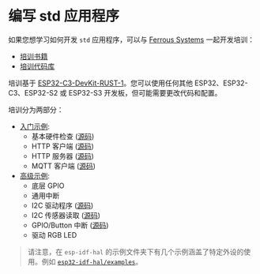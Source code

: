 # 编写 std 应用程序

如果您想学习如何开发 `std` 应用程序，可以与 [Ferrous Systems] 一起开发培训：

- [培训书籍]
- [培训代码库]

培训基于 [ESP32-C3-DevKit-RUST-1]。您可以使用任何其他 ESP32、ESP32-C3、ESP32-S2 或 ESP32-S3 开发板，但可能需要更改代码和配置。

培训分为两部分：

* [入门示例]:
   * 基本硬件检查 ([源码](https://github.com/ferrous-systems/espressif-trainings/tree/main/intro/hardware-check))
   * HTTP 客户端 ([源码](https://github.com/ferrous-systems/espressif-trainings/tree/main/intro/http-client))
   * HTTP 服务器 ([源码](https://github.com/ferrous-systems/espressif-trainings/tree/main/intro/http-server))
   * MQTT 客户端 ([源码](https://github.com/ferrous-systems/espressif-trainings/tree/main/intro/mqtt))
* [高级示例]:
   * 底层 GPIO
   * 通用中断
   * I2C 驱动程序 ([源码](https://github.com/ferrous-systems/espressif-trainings/tree/main/advanced/i2c-driver))
   * I2C 传感器读取 ([源码](https://github.com/ferrous-systems/espressif-trainings/tree/main/advanced/i2c-sensor-reading))
   * GPIO/Button 中断 ([源码](https://github.com/ferrous-systems/espressif-trainings/tree/main/advanced/button-interrupt))
   * 驱动 RGB LED

> 请注意，在 `esp-idf-hal` 的示例文件夹下有几个示例涵盖了特定外设的使用。例如 [`esp32-idf-hal/examples`]。

[Ferrous Systems]: https://ferrous-systems.com/
[培训书籍]: https://espressif-trainings.ferrous-systems.com/
[培训代码库]: https://github.com/ferrous-systems/espressif-trainings
[ESP32-C3-DevKit-RUST-1]: https://github.com/esp-rs/esp-rust-board
[入门示例]: https://github.com/ferrous-systems/espressif-trainings/tree/main/intro
[高级示例]: https://github.com/ferrous-systems/espressif-trainings/tree/main/advanced
[`esp32-idf-hal/examples`]: https://github.com/esp-rs/esp-idf-hal/tree/master/examples
